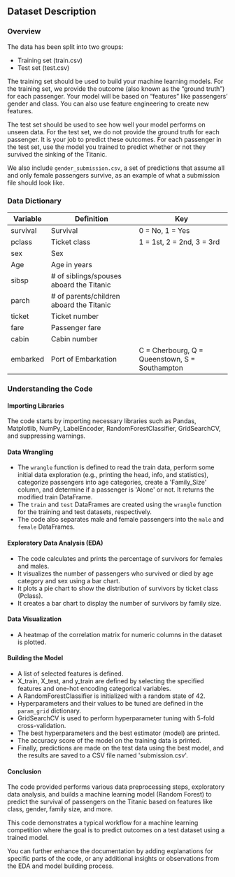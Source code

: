 ## Dataset Description

### Overview
The data has been split into two groups:

- Training set (train.csv)
- Test set (test.csv)

The training set should be used to build your machine learning models. For the training set, we provide the outcome (also known as the “ground truth”) for each passenger. Your model will be based on “features” like passengers’ gender and class. You can also use feature engineering to create new features.

The test set should be used to see how well your model performs on unseen data. For the test set, we do not provide the ground truth for each passenger. It is your job to predict these outcomes. For each passenger in the test set, use the model you trained to predict whether or not they survived the sinking of the Titanic.

We also include `gender_submission.csv`, a set of predictions that assume all and only female passengers survive, as an example of what a submission file should look like.

### Data Dictionary

| Variable  | Definition           | Key                                      |
|-----------|----------------------|------------------------------------------|
| survival  | Survival             | 0 = No, 1 = Yes                          |
| pclass    | Ticket class         | 1 = 1st, 2 = 2nd, 3 = 3rd                |
| sex       | Sex                  |                                          |
| Age       | Age in years         |                                          |
| sibsp     | # of siblings/spouses aboard the Titanic |                                  |
| parch     | # of parents/children aboard the Titanic |                                  |
| ticket    | Ticket number        |                                          |
| fare      | Passenger fare       |                                          |
| cabin     | Cabin number         |                                          |
| embarked  | Port of Embarkation  | C = Cherbourg, Q = Queenstown, S = Southampton |


### Understanding the Code

#### Importing Libraries
The code starts by importing necessary libraries such as Pandas, Matplotlib, NumPy, LabelEncoder, RandomForestClassifier, GridSearchCV, and suppressing warnings.

#### Data Wrangling
- The `wrangle` function is defined to read the train data, perform some initial data exploration (e.g., printing the head, info, and statistics), categorize passengers into age categories, create a 'Family_Size' column, and determine if a passenger is 'Alone' or not. It returns the modified train DataFrame.
- The `train` and `test` DataFrames are created using the `wrangle` function for the training and test datasets, respectively.
- The code also separates male and female passengers into the `male` and `female` DataFrames.

#### Exploratory Data Analysis (EDA)
- The code calculates and prints the percentage of survivors for females and males.
- It visualizes the number of passengers who survived or died by age category and sex using a bar chart.
- It plots a pie chart to show the distribution of survivors by ticket class (Pclass).
- It creates a bar chart to display the number of survivors by family size.

#### Data Visualization
- A heatmap of the correlation matrix for numeric columns in the dataset is plotted.

#### Building the Model
- A list of selected features is defined.
- X_train, X_test, and y_train are defined by selecting the specified features and one-hot encoding categorical variables.
- A RandomForestClassifier is initialized with a random state of 42.
- Hyperparameters and their values to be tuned are defined in the `param_grid` dictionary.
- GridSearchCV is used to perform hyperparameter tuning with 5-fold cross-validation.
- The best hyperparameters and the best estimator (model) are printed.
- The accuracy score of the model on the training data is printed.
- Finally, predictions are made on the test data using the best model, and the results are saved to a CSV file named 'submission.csv'.

#### Conclusion
The code provided performs various data preprocessing steps, exploratory data analysis, and builds a machine learning model (Random Forest) to predict the survival of passengers on the Titanic based on features like class, gender, family size, and more.

This code demonstrates a typical workflow for a machine learning competition where the goal is to predict outcomes on a test dataset using a trained model.

You can further enhance the documentation by adding explanations for specific parts of the code, or any additional insights or observations from the EDA and model building process.
